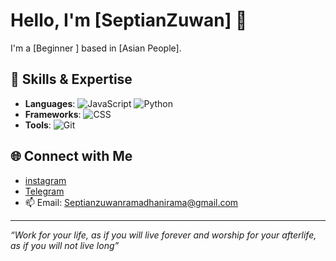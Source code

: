 # Hello, I'm [SeptianZuwan] 👋

I'm a [Beginner ] based in [Asian People].

## 🚀 Skills & Expertise

- **Languages**: ![JavaScript](https://img.shields.io/badge/JavaScript-F7DF1E?style=flat&logo=javascript&logoColor=black) ![Python](https://img.shields.io/badge/Python-3776AB?style=flat&logo=python&logoColor=white)
- **Frameworks**: ![CSS](https://img.shields.io/badge/React-61DAFB?style=flat&logo=react&logoColor=black) 
- **Tools**: ![Git](https://img.shields.io/badge/Git-F05032?style=flat&logo=git&logoColor=white) 

## 🌐 Connect with Me

- [instagram](https://www.instagram.com/seppzw15?igsh=MWppMXlra2k5aWU5)
- [Telegram](https://t.me/Zeinnzy)
- 📫 Email: Septianzuwanramadhanirama@gmail.com


---

*“Work for your life, as if you will live forever and worship for your afterlife, as if you will not live long”*
